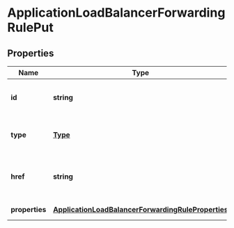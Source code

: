 # ApplicationLoadBalancerForwardingRulePut

## Properties
| Name | Type | Description | Notes |
| ------------ | ------------- | ------------- | ------------- |
| **id** | **string** | The resource\'s unique identifier. | [optional] [readonly] [default to undefined] |
| **type** | [**Type**](Type.md) | The type of object that has been created. | [optional] [default to undefined] |
| **href** | **string** | The URL to the object representation (absolute path). | [optional] [readonly] [default to undefined] |
| **properties** | [**ApplicationLoadBalancerForwardingRuleProperties**](ApplicationLoadBalancerForwardingRuleProperties.md) |  | [default to undefined] |


